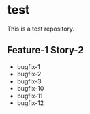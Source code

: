 # test

This is a test repository.

## Feature-1 Story-2

- bugfix-1
- bugfix-2
- bugfix-3
- bugfix-10
- bugfix-11
- bugfix-12